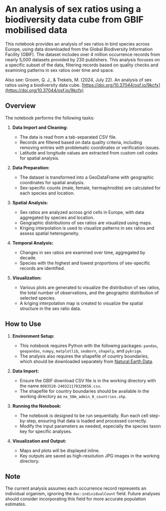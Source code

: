 # An analysis of sex ratios using a biodiversity data cube from GBIF mobilised data

This notebook provides an analysis of sex ratios in bird species across Europe, using data downloaded from the Global Biodiversity Information Facility (GBIF). The dataset includes over 4 million occurrence records from nearly 5,000 datasets provided by 230 publishers. This analysis focuses on a specific subset of the data, filtering records based on quality checks and examining patterns in sex ratios over time and space.

Also see: Groom, Q. J., & Trekels, M. (2024, July 22). An analysis of sex ratios using a biodiversity data cube. [https://doi.org/10.37044/osf.io/9kcfx](https://doi.org/10.37044/osf.io/9kcfx)

## Overview

The notebook performs the following tasks:

1. **Data Import and Cleaning:**
   - The data is read from a tab-separated CSV file.
   - Records are filtered based on data quality criteria, including removing entries with problematic coordinates or verification issues.
   - Latitude and longitude values are extracted from custom cell codes for spatial analysis.

2. **Data Preparation:**
   - The dataset is transformed into a GeoDataFrame with geographic coordinates for spatial analysis.
   - Sex-specific counts (male, female, hermaphrodite) are calculated for each species and location.

3. **Spatial Analysis:**
   - Sex ratios are analyzed across grid cells in Europe, with data aggregated by species and location.
   - Geographic distributions of sex ratios are visualized using maps.
   - Kriging interpolation is used to visualize patterns in sex ratios and assess spatial heterogeneity.

4. **Temporal Analysis:**
   - Changes in sex ratios are examined over time, aggregated by decade.
   - Species with the highest and lowest proportions of sex-specific records are identified.

5. **Visualization:**
   - Various plots are generated to visualize the distribution of sex ratios, the total number of observations, and the geographic distribution of selected species.
   - A kriging interpolation map is created to visualize the spatial structure in the sex ratio data.

## How to Use

1. **Environment Setup:**
   - This notebook requires Python with the following packages: `pandas`, `geopandas`, `numpy`, `matplotlib`, `seaborn`, `shapely`, and `pykrige`.
   - The analysis also requires the shapefile of country boundaries, which should be downloaded separately from [Natural Earth Data](https://www.naturalearthdata.com/downloads/50m-cultural-vectors/).

2. **Data Import:**
   - Ensure the GBIF download CSV file is in the working directory with the name `0083528-240321170329656.csv`.
   - The shapefile for country boundaries should be available in the working directory as `ne_50m_admin_0_countries.shp`.

3. **Running the Notebook:**
   - The notebook is designed to be run sequentially. Run each cell step-by-step, ensuring that data is loaded and processed correctly.
   - Modify the input parameters as needed, especially the species taxon key for specific analyses.

4. **Visualization and Output:**
   - Maps and plots will be displayed inline.
   - Key outputs are saved as high-resolution JPG images in the working directory.

## Note

The current analysis assumes each occurrence record represents an individual organism, ignoring the `dwc:individualCount` field. Future analyses should consider incorporating this field for more accurate population estimates.
